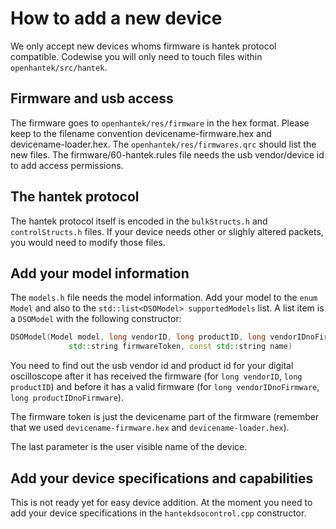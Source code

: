 # How to add a new device
We only accept new devices whoms firmware is hantek protocol compatible.
Codewise you will only need to touch files within `openhantek/src/hantek`.

## Firmware and usb access
The firmware goes to `openhantek/res/firmware` in the hex format. Please keep to the filename
convention devicename-firmware.hex and devicename-loader.hex.
The `openhantek/res/firmwares.qrc` should list the new files.
The firmware/60-hantek.rules file needs the usb vendor/device id to add access permissions.

## The hantek protocol
The hantek protocol itself is encoded in the `bulkStructs.h` and `controlStructs.h` files.
If your device needs other or slighly altered packets, you would need to modify those files.

## Add your model information
The `models.h` file needs the model information. Add your model to the ``enum Model`` and
also to the ``std::list<DSOModel> supportedModels`` list. A list item is a ``DSOModel``
with the following constructor:

``` c++
DSOModel(Model model, long vendorID, long productID, long vendorIDnoFirmware, long productIDnoFirmware,
             std::string firmwareToken, const std::string name)
```

You need to find out the usb vendor id and product id for your digital oscilloscope after it has received
the firmware (for ``long vendorID``, ``long productID``) and before it has a valid firmware
(for ``long vendorIDnoFirmware``, ``long productIDnoFirmware``).

The firmware token is just the devicename part of the firmware
(remember that we used `devicename-firmware.hex` and `devicename-loader.hex`).

The last parameter is the user visible name of the device.

## Add your device specifications and capabilities

This is not ready yet for easy device addition. At the moment you need to add your device specifications
in the `hantekdsocontrol.cpp` constructor.

